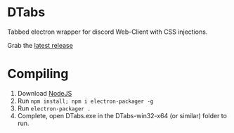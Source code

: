 # DTabs
Tabbed electron wrapper for discord Web-Client with CSS injections.

Grab the [latest release](https://github.com/craftxbox/DTabs/releases/latest)

# Compiling

1. Download [NodeJS](https://nodejs.org/en/)
2. Run `npm install; npm i electron-packager -g` 
3. Run `electron-packager .`
4. Complete, open DTabs.exe in the DTabs-win32-x64 (or similar) folder to run.
